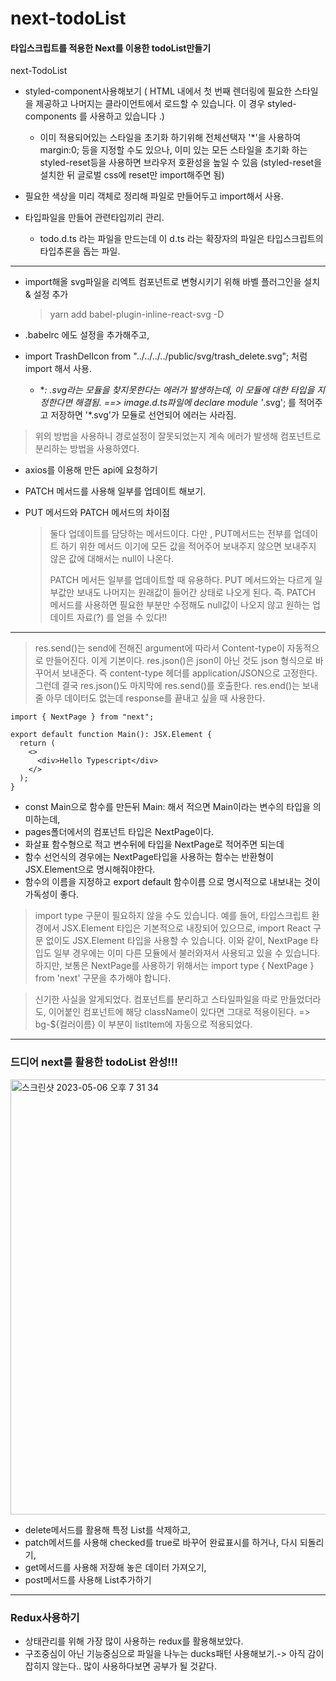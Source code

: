 # next-todoList

#### 타입스크립트를 적용한 Next를 이용한 todoList만들기

next-TodoList

- styled-component사용해보기
  ( HTML 내에서 첫 번째 렌더링에 필요한 스타일을 제공하고 나머지는 클라이언트에서 로드할 수 있습니다. 이 경우 styled-components 를 사용하고 있습니다 .)

  - 이미 적용되어있는 스타일을 초기화 하기위해 전체선택자 '\*'을 사용하여 margin:0; 등을 지정할 수도 있으나, 이미 있는 모든 스타일을 초기화 하는 styled-reset등을 사용하면 브라우저 호환성을 높일 수 있음 (styled-reset을 설치한 뒤 글로벌 css에 reset만 import해주면 됨)

- 필요한 색상을 미리 객체로 정리해 파일로 만들어두고 import해서 사용.
- 타입파일을 만들어 관련타입끼리 관리.

  - todo.d.ts 라는 파일을 만드는데 이 d.ts 라는 확장자의 파일은 타입스크립트의 타입추론을 돕는 파일.

---

- import해올 svg파일을 리엑트 컴포넌트로 변형시키기 위해 바벨 플러그인을 설치 & 설정 추가

  > yarn add babel-plugin-inline-react-svg -D

- .babelrc 에도 설정을 추가해주고,
- import TrashDelIcon from "../../../../public/svg/trash_delete.svg"; 처럼 import 해서 사용.

  - \*_: .svg라는 모듈을 찾지못한다는 에러가 발생하는데, 이 모듈에 대한 타입을 지정한다면 해결됨.
    ==> image.d.ts파일에 declare module '_.svg';
    를 적어주고 저장하면 '\*.svg'가 모듈로 선언되어 에러는 사라짐.

> 위의 방법을 사용하니 경로설정이 잘못되었는지 계속 에러가 발생해 컴포넌트로 분리하는 방법을 사용하였다.

- axios를 이용해 만든 api에 요청하기

- PATCH 메서드를 사용해 일부를 업데이트 해보기.
- PUT 메서드와 PATCH 메서드의 차이점
  > 둘다 업데이트를 담당하는 메서드이다.
  > 다만 , PUT메서드는 전부를 업데이트 하기 위한 메서드 이기에 모든 값을 적어주어 보내주지 않으면 보내주지 않은 값에 대해서는 null이 나온다.
  >
  > PATCH 메서든 일부를 업데이트할 때 유용하다.
  > PUT 메서드와는 다르게 일부값만 보내도 나머지는 원래값이 들어간 상태로 나오게 된다.
  > 즉. PATCH 메서드를 사용하면 필요한 부분만 수정해도 null값이 나오지 않고 원하는 업데이트 자료(?) 를 얻을 수 있다!!

---

> res.send()는 send에 전해진 argument에 따라서 Content-type이 자동적으로 만들어진다. 이게 기본이다.
> res.json()은 json이 아닌 것도 json 형식으로 바꾸어서 보내준다. 즉 content-type 헤더를 application/JSON으로 고정한다. 그런데 결국 res.json()도 마지막에 res.send()를 호출한다.
> res.end()는 보내줄 아무 데이터도 없는데 response를 끝내고 싶을 때 사용한다.

```react
import { NextPage } from "next";

export default function Main(): JSX.Element {
  return (
    <>
      <div>Hello Typescript</div>
    </>
  );
}
```

- const Main으로 함수를 만든뒤 Main: 해서 적으면 Main이라는 변수의 타입을 의미하는데,
- pages폴더에서의 컴포넌트 타입은 NextPage이다.
- 화살표 함수형으로 적고 변수뒤에 타입을 NextPage로 적어주면 되는데
- 함수 선언식의 경우에는 NextPage타입을 사용하는 함수는 반환형이 JSX.Element으로 명시해줘야한다.
- 함수의 이름을 지정하고 export default 함수이름 으로 명시적으로 내보내는 것이 가독성이 좋다.

> import type 구문이 필요하지 않을 수도 있습니다. 예를 들어, 타입스크립트 환경에서 JSX.Element 타입은 기본적으로 내장되어 있으므로, import React 구문 없이도 JSX.Element 타입을 사용할 수 있습니다. 이와 같이, NextPage 타입도 일부 경우에는 이미 다른 모듈에서 불러와져서 사용되고 있을 수 있습니다. 하지만, 보통은 NextPage를 사용하기 위해서는 import type { NextPage } from 'next' 구문을 추가해야 합니다.

> 신기한 사실을 알게되었다. 컴포넌트를 분리하고 스타일파일을 따로 만들었더라도, 이어붙인 컴포넌트에 해당 className이 있다면 그대로 적용이된다. => bg-${컬러이름} 이 부분이 listItem에 자동으로 적용되었다.

---

### 드디어 next를 활용한 todoList 완성!!!

<img width="696" alt="스크린샷 2023-05-06 오후 7 31 34" src="https://user-images.githubusercontent.com/114386587/236619142-7291fc58-7a3a-49e8-a95f-b0dfe0b0ebf3.png">

- delete메서드를 활용해 특정 List를 삭제하고,
- patch메서드를 사용해 checked를 true로 바꾸어 완료표시를 하거나, 다시 되돌리기,
- get메서드를 사용해 저장해 놓은 데이터 가져오기,
- post메서드를 사용해 List추가하기

---

### Redux사용하기

- 상태관리를 위해 가장 많이 사용하는 redux를 활용해보았다.
- 구조중심이 아닌 기능중심으로 파일을 나누는 ducks패턴 사용해보기.-> 아직 감이 잡히지 않는다.. 많이 사용하다보면 공부가 될 것같다.

